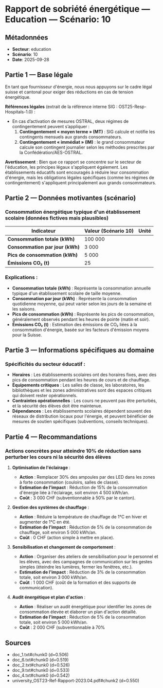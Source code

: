 # Rapport de sobriété énergétique — Education — Scénario: 10

## Métadonnées
- **Secteur**: education
- **Scénario**: 10
- **Date**: 2025-09-28

## Partie 1 — Base légale
En tant que fournisseur d'énergie, nous nous appuyons sur le cadre légal suisse et cantonal pour exiger des réductions en cas de tension énergétique. 

**Références légales** (extrait de la référence interne SIG : OST25-Resp-Hospitals-1.0) :
- En cas d’activation de mesures OSTRAL, deux régimes de contingentement peuvent s’appliquer : 
  1. **Contingentement « moyen terme » (MT)** : SIG calcule et notifie les contingents mensuels aux grands consommateurs. 
  2. **Contingentement « immédiat » (IM)** : le grand consommateur calcule son contingent journalier selon les méthodes prescrites par la Confédération/AES-OSTRAL. 

**Avertissement** : Bien que ce rapport se concentre sur le secteur de l'éducation, les principes légaux s'appliquent également. Les établissements éducatifs sont encouragés à réduire leur consommation d'énergie, mais les obligations légales spécifiques (comme les régimes de contingentement) s'appliquent principalement aux grands consommateurs. 

## Partie 2 — Données motivantes (scénario)
### Consommation énergétique typique d'un établissement scolaire (données fictives mais plausibles)

| Indicateur | Valeur (Scénario 10) | Unité |
|-----------|----------------------|-------|
| **Consommation totale (kWh)** | 100 000 |  |
| **Consommation par jour (kWh)** | 3 000 |  |
| **Pics de consommation (kWh)** | 5 000 |  |
| **Émissions CO₂ (t)** | 25 |  |

### Explications :
- **Consommation totale (kWh)** : Représente la consommation annuelle typique d'un établissement scolaire de taille moyenne.
- **Consommation par jour (kWh)** : Représente la consommation quotidienne moyenne, qui peut varier selon les jours de la semaine et les saisons.
- **Pics de consommation (kWh)** : Représente les pics de consommation, généralement observés pendant les heures de pointe (matin et soir).
- **Émissions CO₂ (t)** : Estimation des émissions de CO₂ liées à la consommation d'énergie, basée sur les facteurs d'émission moyens pour la Suisse.

## Partie 3 — Informations spécifiques au domaine
### Spécificités du secteur éducatif :
- **Horaires** : Les établissements scolaires ont des horaires fixes, avec des pics de consommation pendant les heures de cours et de chauffage.
- **Équipements critiques** : Les salles de classe, les laboratoires, les bibliothèques et les zones administratives sont des espaces critiques qui doivent rester opérationnels.
- **Contraintes opérationnelles** : Les cours ne peuvent pas être perturbés, et la sécurité des élèves doit être maintenue.
- **Dépendances** : Les établissements scolaires dépendent souvent des réseaux de distribution locaux pour l'énergie, et peuvent bénéficier de mesures de soutien spécifiques (subventions, conseils techniques).

## Partie 4 — Recommandations
### Actions concrètes pour atteindre 10% de réduction sans perturber les cours ni la sécurité des élèves

1. **Optimisation de l'éclairage** :
   - **Action** : Remplacer 30% des ampoules par des LED dans les zones à forte consommation (couloirs, salles de classe).
   - **Estimation de l'impact** : Réduction de 15% de la consommation d'énergie liée à l'éclairage, soit environ 4 500 kWh/an.
   - **Coût** : 3 000 CHF (subventionnable à 50% par le canton).

2. **Gestion des systèmes de chauffage** :
   - **Action** : Réduire la température de chauffage de 1°C en hiver et augmenter de 1°C en été.
   - **Estimation de l'impact** : Réduction de 5% de la consommation de chauffage, soit environ 5 000 kWh/an.
   - **Coût** : 0 CHF (action simple à mettre en place).

3. **Sensibilisation et changement de comportement** :
   - **Action** : Organiser des ateliers de sensibilisation pour le personnel et les élèves, avec des campagnes de communication sur les gestes simples (éteindre les lumières, fermer les fenêtres, etc.).
   - **Estimation de l'impact** : Réduction de 3% de la consommation totale, soit environ 3 000 kWh/an.
   - **Coût** : 1 000 CHF (coût de la formation et des supports de communication).

4. **Audit énergétique et plan d'action** :
   - **Action** : Réaliser un audit énergétique pour identifier les zones de consommation élevée et élaborer un plan d'action détaillé.
   - **Estimation de l'impact** : Réduction de 5% de la consommation totale, soit environ 5 000 kWh/an.
   - **Coût** : 2 000 CHF (subventionnable à 70%

## Sources
- doc_1.txt#chunk0 (d=0.506)
- doc_6.txt#chunk0 (d=0.519)
- doc_2.txt#chunk0 (d=0.526)
- doc_9.txt#chunk0 (d=0.533)
- doc_4.txt#chunk0 (d=0.542)
- university_OST23-Ref-Rapport-2023.04.pdf#chunk2 (d=0.550)